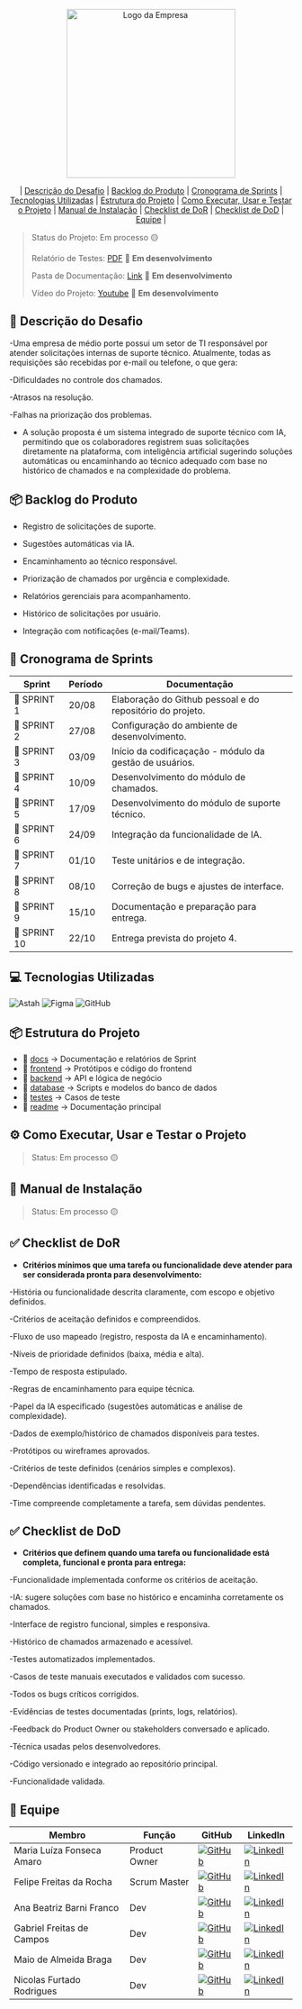 <p align="center">
  <img src="https://github.com/user-attachments/assets/b7a4ce2d-20f7-4a12-8cb4-530f36fb1950" alt="Logo da Empresa" width="300">
</p>

<div align="center">

| [Descrição do Desafio](##descricao-do-desafio) | [Backlog do Produto](##backlog-do-produto) | [Cronograma de Sprints](##cronograma-de-sprints) | [Tecnologias Utilizadas](##tecnologias-utilizadas) | [Estrutura do Projeto](##estrutura-do-projeto) | [Como Executar, Usar e Testar o Projeto](##como-executar-usar-e-testar-o-projeto) | [Manual de Instalação](##manual-de-instalacao) | [Checklist de DoR](##checklist-de-dor) | [Checklist de DoD](##checklist-de-dod) | [Equipe](##equipe) |

</div>

> Status do Projeto: Em processo 🟡
>
> Relatório de Testes: [PDF](link) 📄 **Em desenvolvimento**
>
> Pasta de Documentação: [Link](link) 🔗 **Em desenvolvimento**
>
> Vídeo do Projeto: [Youtube](link) 🎥 **Em desenvolvimento**


## 📝 Descrição do Desafio

-Uma empresa de médio porte possui um setor de TI responsável por atender solicitações internas de suporte técnico. Atualmente, todas as requisições são recebidas por e-mail ou telefone, o que gera:

-Dificuldades no controle dos chamados.

-Atrasos na resolução.

-Falhas na priorização dos problemas.

- A solução proposta é um sistema integrado de suporte técnico com IA, permitindo que os colaboradores registrem suas solicitações diretamente na plataforma, com inteligência artificial sugerindo soluções automáticas ou encaminhando ao técnico adequado com base no histórico de chamados e na complexidade do problema.
  

## 📦 Backlog do Produto

- Registro de solicitações de suporte.

- Sugestões automáticas via IA.

- Encaminhamento ao técnico responsável.

- Priorização de chamados por urgência e complexidade.

- Relatórios gerenciais para acompanhamento.

- Histórico de solicitações por usuário.

- Integração com notificações (e-mail/Teams).


## 📅 Cronograma de Sprints

| Sprint   | Período       | Documentação        |
|----------|--------------|---------------------|
| 📌 SPRINT 1 | 20/08 | Elaboração do Github pessoal e do repositório do projeto. |
| 📌 SPRINT 2 | 27/08 | Configuração do ambiente de desenvolvimento. |
| 📌 SPRINT 3 | 03/09 | Início da codificaçação - módulo da gestão de usuários. |
| 📌 SPRINT 4 | 10/09 | Desenvolvimento do módulo de chamados. |
| 📌 SPRINT 5 | 17/09 | Desenvolvimento do módulo de suporte técnico. |
| 📌 SPRINT 6 | 24/09 | Integração da funcionalidade de IA. |
| 📌 SPRINT 7 | 01/10 | Teste unitários e de integração. |
| 📌 SPRINT 8 | 08/10 | Correção de bugs e ajustes de interface. |
| 📌 SPRINT 9 | 15/10 | Documentação e preparação para entrega. |
| 📌 SPRINT 10 | 22/10| Entrega prevista do projeto 4. |


## 💻 Tecnologias Utilizadas

![Astah](https://img.shields.io/badge/Astah-3776AB?style=for-the-badge&logo=astah&logoColor=white)
![Figma](https://img.shields.io/badge/Figma-3776AB?style=for-the-badge&logo=figma&logoColor=white)
![GitHub](https://img.shields.io/badge/GitHub-000000?style=for-the-badge&logo=github&logoColor=white)


## 📦 Estrutura do Projeto
  - 📂 [docs](docs) → Documentação e relatórios de Sprint  
  - 📂 [frontend](frontend) → Protótipos e código do frontend  
  - 📂 [backend](backend) → API e lógica de negócio  
  - 📂 [database](database) → Scripts e modelos do banco de dados
  - 📂 [testes](testes) → Casos de teste  
  - 📄 [readme](readme) → Documentação principal  


## ⚙️ Como Executar, Usar e Testar o Projeto
> Status: Em processo 🟡


## 📖 Manual de Instalação
> Status: Em processo 🟡


## ✅ Checklist de DoR
- **Critérios mínimos que uma tarefa ou funcionalidade deve atender para ser considerada pronta para desenvolvimento:**

-História ou funcionalidade descrita claramente, com escopo e objetivo definidos.

-Critérios de aceitação definidos e compreendidos.

-Fluxo de uso mapeado (registro, resposta da IA e encaminhamento).

-Níveis de prioridade definidos (baixa, média e alta).

-Tempo de resposta estipulado.

-Regras de encaminhamento para equipe técnica.

-Papel da IA especificado (sugestões automáticas e análise de complexidade).

-Dados de exemplo/histórico de chamados disponíveis para testes.

-Protótipos ou wireframes aprovados.

-Critérios de teste definidos (cenários simples e complexos).

-Dependências identificadas e resolvidas.

-Time compreende completamente a tarefa, sem dúvidas pendentes.

## ✅ Checklist de DoD
- **Critérios que definem quando uma tarefa ou funcionalidade está completa, funcional e pronta para entrega:**

-Funcionalidade implementada conforme os critérios de aceitação.

-IA: sugere soluções com base no histórico e encaminha corretamente os chamados.

-Interface de registro funcional, simples e responsiva.

-Histórico de chamados armazenado e acessível.

-Testes automatizados implementados.

-Casos de teste manuais executados e validados com sucesso.

-Todos os bugs críticos corrigidos.

-Evidências de testes documentadas (prints, logs, relatórios).

-Feedback do Product Owner ou stakeholders conversado e aplicado.

-Técnica usadas pelos desenvolvedores.

-Código versionado e integrado ao repositório principal.

-Funcionalidade validada.


## 👥 Equipe

| Membro                       | Função          | GitHub                                                                                     | LinkedIn                                                                                   |
|-----------------------------|-----------------|---------------------------------------------------------------------------------------------|--------------------------------------------------------------------------------------------|
| Maria Luíza Fonseca Amaro   | Product Owner   | [![GitHub](https://img.shields.io/badge/GitHub-000?style=for-the-badge&logo=github&logoColor=white)](https://github.com/MariaFAmaro01) | [![LinkedIn](https://img.shields.io/badge/LinkedIn-0e76a8?style=for-the-badge&logo=linkedin&logoColor=white)](https://linkedin.com/in/maria-luiza-amaro-338305279) |
| Felipe Freitas da Rocha     | Scrum Master    | [![GitHub](https://img.shields.io/badge/GitHub-000?style=for-the-badge&logo=github&logoColor=white)](https://github.com/Felipe-Freitas-Rocha) | [![LinkedIn](https://img.shields.io/badge/LinkedIn-0e76a8?style=for-the-badge&logo=linkedin&logoColor=white)](https://linkedin.com/in/felipefreitasrocha) |
| Ana Beatriz Barni Franco    | Dev | [![GitHub](https://img.shields.io/badge/GitHub-000?style=for-the-badge&logo=github&logoColor=white)](https://github.com/Anabarni) | [![LinkedIn](https://img.shields.io/badge/LinkedIn-0e76a8?style=for-the-badge&logo=linkedin&logoColor=white)](https://linkedin.com/in/anabeatrizfranco) |
| Gabriel Freitas de Campos   | Dev | [![GitHub](https://img.shields.io/badge/GitHub-000?style=for-the-badge&logo=github&logoColor=white)](https://github.com/GabrielFreitas2025) | [![LinkedIn](https://img.shields.io/badge/LinkedIn-0e76a8?style=for-the-badge&logo=linkedin&logoColor=white)](https://linkedin.com/in/gabriel-freitas-de-campos-b75060225) |
| Maio de Almeida Braga       | Dev | [![GitHub](https://img.shields.io/badge/GitHub-000?style=for-the-badge&logo=github&logoColor=white)](https://github.com/maioAB) | [![LinkedIn](https://img.shields.io/badge/LinkedIn-0e76a8?style=for-the-badge&logo=linkedin&logoColor=white)](https://linkedin.com/in/maiobraga) |
| Nicolas Furtado Rodrigues   | Dev | [![GitHub](https://img.shields.io/badge/GitHub-000?style=for-the-badge&logo=github&logoColor=white)](https://github.com/AkiraNyaprog) | [![LinkedIn](https://img.shields.io/badge/LinkedIn-0e76a8?style=for-the-badge&logo=linkedin&logoColor=white)](https://linkedin.com/in/nicolasfurtado) |
